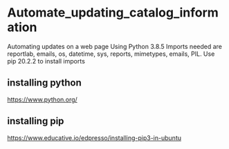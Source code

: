 # Automate_updating_catalog_information
Automating updates on a web page
Using Python 3.8.5
Imports needed are reportlab, emails, os, datetime, sys, reports,  mimetypes, emails, PIL.
Use pip 20.2.2 to install imports 

## installing python
https://www.python.org/ 

## installing pip
https://www.educative.io/edpresso/installing-pip3-in-ubuntu



